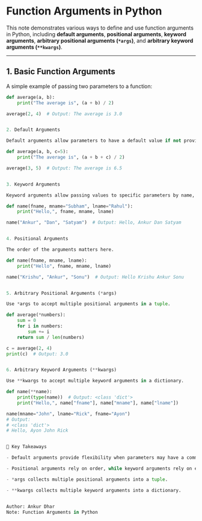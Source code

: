 # Function Arguments in Python

This note demonstrates various ways to define and use function arguments in Python, including **default arguments**, **positional arguments**, **keyword arguments**, **arbitrary positional arguments (`*args`)**, and **arbitrary keyword arguments (`**kwargs`)**.

---

## 1. Basic Function Arguments
A simple example of passing two parameters to a function:
```python
def average(a, b):
    print("The average is", (a + b) / 2)

average(2, 4)  # Output: The average is 3.0


2. Default Arguments

Default arguments allow parameters to have a default value if not provided by the caller.

def average(a, b, c=5):
    print("The average is", (a + b + c) / 2)

average(3, 5)  # Output: The average is 6.5


3. Keyword Arguments

Keyword arguments allow passing values to specific parameters by name, regardless of their order.

def name(fname, mname="Subham", lname="Rahul"):
    print("Hello,", fname, mname, lname)

name("Ankur", "Dan", "Satyam")  # Output: Hello, Ankur Dan Satyam


4. Positional Arguments

The order of the arguments matters here.

def name(fname, mname, lname):
    print("Hello", fname, mname, lname)

name("Krishu", "Ankur", "Sonu")  # Output: Hello Krishu Ankur Sonu


5. Arbitrary Positional Arguments (*args)

Use *args to accept multiple positional arguments in a tuple.

def average(*numbers):
    sum = 0
    for i in numbers:
        sum += i
    return sum / len(numbers)

c = average(2, 4)
print(c)  # Output: 3.0


6. Arbitrary Keyword Arguments (**kwargs)

Use **kwargs to accept multiple keyword arguments in a dictionary.

def name(**name):
    print(type(name))  # Output: <class 'dict'>
    print("Hello,", name["fname"], name["mname"], name["lname"])

name(mname="John", lname="Rick", fname="Ayon")
# Output:
# <class 'dict'>
# Hello, Ayon John Rick


📌 Key Takeaways

- Default arguments provide flexibility when parameters may have a common value.

- Positional arguments rely on order, while keyword arguments rely on explicit names.

- *args collects multiple positional arguments into a tuple.

- **kwargs collects multiple keyword arguments into a dictionary.


Author: Ankur Dhar
Note: Function Arguments in Python